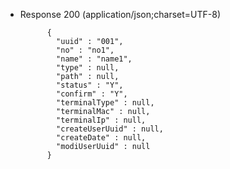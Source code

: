 + Response 200 (application/json;charset=UTF-8)

			{
			  "uuid" : "001",
			  "no" : "no1",
			  "name" : "name1",
			  "type" : null,
			  "path" : null,
			  "status" : "Y",
			  "confirm" : "Y",
			  "terminalType" : null,
			  "terminalMac" : null,
			  "terminalIp" : null,
			  "createUserUuid" : null,
			  "createDate" : null,
			  "modiUserUuid" : null
			}